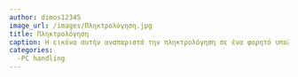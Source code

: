 ```yaml
---
author: dimos12345
image_url: /images/Πληκτρολόγηση.jpg
title: Πληκτρολόγηση
caption: Η εικόνα αυτήν αναπαριστά την πληκτρολόγηση σε ένα φορητό υπολογιστή(laptop)
categories:
  -PC handling
---
```


